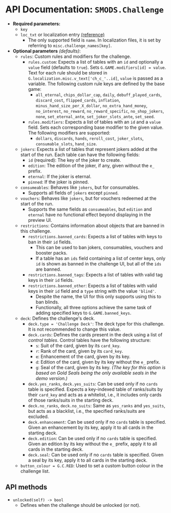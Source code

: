 # API Documentation: `SMODS.Challenge`
- **Required parameters:**
    - `key`
    - `loc_txt` or localization entry [(reference)](https://github.com/Steamodded/smods/wiki/Localization)
        - The only supported field is `name`. In localization files, it is set by referring to `misc.challenge_names[key]`.
- **Optional parameters** *(defaults)*:
    - `rules`: Custom rules and modifiers for the challenge.
        - `rules.custom`: Expects a list of tables with an `id` and optionally a `value` field (defaults to `true`). Sets `G.GAME.modifiers[id] = value`. Text for each rule should be stored in `G.localization.misc.v_text['ch_c_'..id]`, `value` is passed as a variable. The following custom rule keys are defined by the base game:
            - `all_eternal`, `chips_dollar_cap`, `daily`, `debuff_played_cards`, `discard_cost`, `flipped_cards`, `inflation`, `minus_hand_size_per_X_dollar`, `no_extra_hand_money`, `no_interest`, `no_reward`, `no_reward_specific`, `no_shop_jokers`, `none`, `set_eternal_ante`, `set_joker_slots_ante`, `set_seed`.
        - `rules.modifiers`: Expects a list of tables with an `id` and a `value` field. Sets each corresponding base modifier to the given value. The following modifiers are supported:
            - `dollars`, `discards`, `hands`, `reroll_cost`, `joker_slots`, `consumable_slots`, `hand_size`.
    - `jokers`: Expects a list of tables that represent jokers added at the start of the run. Each table can have the following fields:
        - `id` (required): The key of the joker to create.
        - `edition`: The edition of the joker, if any, given without the `e_` prefix.
        - `eternal`: If the joker is eternal.
        - `pinned`: If the joker is pinned.
    - `consumeables`: Behaves like `jokers`, but for consumables.
        - Supports all fields of `jokers` except `pinned`.
    - `vouchers`: Behaves like `jokers`, but for vouchers redeemed at the start of the run.
        - Supports the same fields as `consumeables`, but `edition` and `eternal` have no functional effect beyond displaying in the preview UI.
    - `restrictions`: Contains information about objects that are banned in this challenge.
        - `restrictions.banned_cards`: Expects a list of tables with keys to ban in their `id` fields.
            - This can be used to ban jokers, consumables, vouchers and booster packs. 
            - If a table has an `ids` field containing a list of center keys, only `id` is shown as banned in the challenge UI, but all of the `ids` are banned.
        - `restrictions.banned_tags`: Expects a list of tables with valid tag keys in their `id` fields.
        - `restrictions.banned_other`: Expects a list of tables with valid keys in their `id` field and a `type` string with the value `'blind'`.
            - Despite the name, the UI for this only supports using this to ban blinds.
            - Functionally, all three options achieve the same task of adding specified keys to `G.GAME.banned_keys`.
    - `deck`: Defines the challenge's deck.
        - `deck.type = 'Challenge Deck'`: The deck type for this challenge. It is not recommended to change this value.
        - `deck.cards`: Defines the cards present in the deck using a list of *control tables*. Control tables have the following structure:
            - `s`: Suit of the card, given by its `card_key`.
            - `r`: Rank of the card, given by its `card_key`.
            - `e`: Enhancement of the card, given by its key.
            - `d`: Edition of the card, given by its key without the `e_` prefix.
            - `g`: Seal of the card, given by its key. *(The key for this option is based on Gold Seals being the only available seals in the demo version.)* 
        - `deck.yes_ranks`, `deck.yes_suits`: Can be used only if no `cards` table is specified. Expects a key-indexed table of ranks/suits by their `card_key` and acts as a whitelist, i.e., it includes only cards of those ranks/suits in the starting deck.
        - `deck.no_ranks`, `deck.no_suits`: Same as `yes_ranks` and `yes_suits`, but acts as a blacklist, i.e., the specified ranks/suits are excluded.
        - `deck.enhancement`: Can be used only if no `cards` table is specified. Given an enhancement by its key, apply it to all cards in the starting deck.
        - `deck.edition`: Can be used only if no `cards` table is specified. Given an edition by its key without the `e_` prefix, apply it to all cards in the starting deck.
        - `deck.seal`: Can be used only if no `cards` table is specified. Given a seal by its key, apply it to all cards in the starting deck.
    - `button_colour = G.C.RED`: Used to set a custom button colour in the challenge list.

## API methods
- `unlocked(self) -> bool`
    - Defines when the challenge should be unlocked (or not).